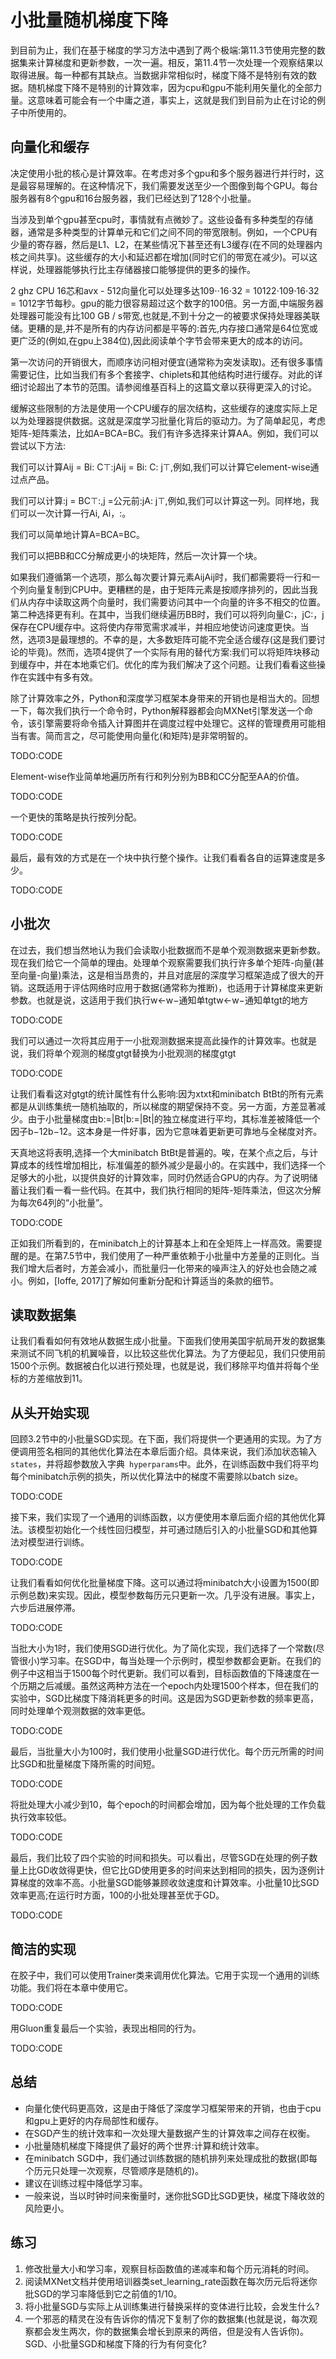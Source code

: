 

<!--
 * @version:
 * @Author:  StevenJokess https://github.com/StevenJokess
 * @Date: 2020-08-05 23:21:08
 * @LastEditors:  StevenJokess https://github.com/StevenJokess
 * @LastEditTime: 2020-10-06 12:12:23
 * @Description:MT
 * @TODO::
 * @Reference:http://preview.d2l.ai/d2l-en/master/chapter_optimization/minibatch-sgd.html
-->

# 小批量随机梯度下降

到目前为止，我们在基于梯度的学习方法中遇到了两个极端:第11.3节使用完整的数据集来计算梯度和更新参数，一次一遍。相反，第11.4节一次处理一个观察结果以取得进展。每一种都有其缺点。当数据非常相似时，梯度下降不是特别有效的数据。随机梯度下降不是特别的计算效率，因为cpu和gpu不能利用矢量化的全部力量。这意味着可能会有一个中庸之道，事实上，这就是我们到目前为止在讨论的例子中所使用的。

## 向量化和缓存

决定使用小批的核心是计算效率。在考虑对多个gpu和多个服务器进行并行时，这是最容易理解的。在这种情况下，我们需要发送至少一个图像到每个GPU。每台服务器有8个gpu和16台服务器，我们已经达到了128个小批量。

当涉及到单个gpu甚至cpu时，事情就有点微妙了。这些设备有多种类型的存储器，通常是多种类型的计算单元和它们之间不同的带宽限制。例如，一个CPU有少量的寄存器，然后是L1、L2，在某些情况下甚至还有L3缓存(在不同的处理器内核之间共享)。这些缓存的大小和延迟都在增加(同时它们的带宽在减少)。可以这样说，处理器能够执行比主存储器接口能够提供的更多的操作。

2 ghz CPU 16芯和avx - 512向量化可以处理多达109⋅⋅16⋅32 = 10122⋅109⋅16⋅32 = 1012字节每秒。gpu的能力很容易超过这个数字的100倍。另一方面,中端服务器处理器可能没有比100 GB / s带宽,也就是,不到十分之一的被要求保持处理器美联储。更糟的是,并不是所有的内存访问都是平等的:首先,内存接口通常是64位宽或更广泛的(例如,在gpu上384位),因此阅读单个字节会带来更大的成本的访问。

第一次访问的开销很大，而顺序访问相对便宜(通常称为突发读取)。还有很多事情需要记住，比如当我们有多个套接字、chiplets和其他结构时进行缓存。对此的详细讨论超出了本节的范围。请参阅维基百科上的这篇文章以获得更深入的讨论。

缓解这些限制的方法是使用一个CPU缓存的层次结构，这些缓存的速度实际上足以为处理器提供数据。这就是深度学习批量化背后的驱动力。为了简单起见，考虑矩阵-矩阵乘法，比如A=BCA=BC。我们有许多选择来计算AA。例如，我们可以尝试以下方法:

我们可以计算Aij = Bi: C⊤:jAij = Bi: C: j⊤,例如,我们可以计算它element-wise通过点产品。

我们可以计算:j = BC⊤:,j =公元前:jA: j⊤,例如,我们可以计算这一列。同样地，我们可以一次计算一行Ai, Ai，:。

我们可以简单地计算A=BCA=BC。

我们可以把BB和CC分解成更小的块矩阵，然后一次计算一个块。

如果我们遵循第一个选项，那么每次要计算元素AijAij时，我们都需要将一行和一个列向量复制到CPU中。更糟糕的是，由于矩阵元素是按顺序排列的，因此当我们从内存中读取这两个向量时，我们需要访问其中一个向量的许多不相交的位置。第二种选择更有利。在其中，当我们继续遍历BB时，我们可以将列向量C:，jC:，j保存在CPU缓存中。这将使内存带宽需求减半，并相应地使访问速度更快。当然，选项3是最理想的。不幸的是，大多数矩阵可能不完全适合缓存(这是我们要讨论的毕竟)。然而，选项4提供了一个实际有用的替代方案:我们可以将矩阵块移动到缓存中，并在本地乘它们。优化的库为我们解决了这个问题。让我们看看这些操作在实践中有多有效。

除了计算效率之外，Python和深度学习框架本身带来的开销也是相当大的。回想一下，每次我们执行一个命令时，Python解释器都会向MXNet引擎发送一个命令，该引擎需要将命令插入计算图并在调度过程中处理它。这样的管理费用可能相当有害。简而言之，尽可能使用向量化(和矩阵)是非常明智的。

TODO:CODE

Element-wise作业简单地遍历所有行和列分别为BB和CC分配至AA的价值。

TODO:CODE

一个更快的策略是执行按列分配。

TODO:CODE

最后，最有效的方式是在一个块中执行整个操作。让我们看看各自的运算速度是多少。

TODO:CODE

## 小批次

在过去，我们想当然地认为我们会读取小批数据而不是单个观测数据来更新参数。现在我们给它一个简单的理由。处理单个观察需要我们执行许多单个矩阵-向量(甚至向量-向量)乘法，这是相当昂贵的，并且对底层的深度学习框架造成了很大的开销。这既适用于评估网络时应用于数据(通常称为推断)，也适用于计算梯度来更新参数。也就是说，这适用于我们执行w←w−通知单tgtw←w−通知单tgt的地方

TODO:CODE

我们可以通过一次将其应用于一小批观测数据来提高此操作的计算效率。也就是说，我们将单个观测的梯度gtgt替换为小批观测的梯度gtgt

TODO:CODE

让我们看看这对gtgt的统计属性有什么影响:因为xtxt和minibatch BtBt的所有元素都是从训练集统一随机抽取的，所以梯度的期望保持不变。另一方面，方差显著减少。由于小批量梯度由b:=|Bt|b:=|Bt|的独立梯度进行平均，其标准差被降低一个因子b−12b−12。这本身是一件好事，因为它意味着更新更可靠地与全梯度对齐。

天真地这将表明,选择一个大minibatch BtBt是普遍的。唉，在某个点之后，与计算成本的线性增加相比，标准偏差的额外减少是最小的。在实践中，我们选择一个足够大的小批，以提供良好的计算效率，同时仍然适合GPU的内存。为了说明储蓄让我们看一看一些代码。在其中，我们执行相同的矩阵-矩阵乘法，但这次分解为每次64列的“小批量”。

TODO:CODE

正如我们所看到的，在minibatch上的计算基本上和在全矩阵上一样高效。需要提醒的是。在第7.5节中，我们使用了一种严重依赖于小批量中方差量的正则化。当我们增大后者时，方差会减小，而批量归一化带来的噪声注入的好处也会随之减小。例如，[Ioffe, 2017]了解如何重新分配和计算适当的条款的细节。

## 读取数据集

让我们看看如何有效地从数据生成小批量。下面我们使用美国宇航局开发的数据集来测试不同飞机的机翼噪音，以比较这些优化算法。为了方便起见，我们只使用前1500个示例。数据被白化以进行预处理，也就是说，我们移除平均值并将每个坐标的方差缩放到11。

## 从头开始实现

回顾3.2节中的小批量SGD实现。在下面，我们将提供一个更通用的实现。为了方便调用签名相同的其他优化算法在本章后面介绍。具体来说，我们添加状态输入`states`，并将超参数放入字典` hyperparams`中。此外，在训练函数中我们将平均每个minibatch示例的损失，所以优化算法中的梯度不需要除以batch size。

TODO:CODE

接下来，我们实现了一个通用的训练函数，以方便使用本章后面介绍的其他优化算法。该模型初始化一个线性回归模型，并可通过随后引入的小批量SGD和其他算法对模型进行训练。

TODO:CODE

让我们看看如何优化批量梯度下降。这可以通过将minibatch大小设置为1500(即示例总数)来实现。因此，模型参数每历元只更新一次。几乎没有进展。事实上，六步后进展停滞。

TODO:CODE

当批大小为1时，我们使用SGD进行优化。为了简化实现，我们选择了一个常数(尽管很小)学习率。在SGD中，每当处理一个示例时，模型参数都会更新。在我们的例子中这相当于1500每个时代更新。我们可以看到，目标函数值的下降速度在一个历期之后减缓。虽然这两种方法在一个epoch内处理1500个样本，但在我们的实验中，SGD比梯度下降消耗更多的时间。这是因为SGD更新参数的频率更高，同时处理单个观测数据的效率更低。

TODO:CODE

最后，当批量大小为100时，我们使用小批量SGD进行优化。每个历元所需的时间比SGD和批量梯度下降所需的时间短。

TODO:CODE

将批处理大小减少到10，每个epoch的时间都会增加，因为每个批处理的工作负载执行效率较低。

TODO:CODE

最后，我们比较了四个实验的时间和损失。可以看出，尽管SGD在处理的例子数量上比GD收敛得更快，但它比GD使用更多的时间来达到相同的损失，因为逐例计算梯度的效率不高。小批量SGD能够兼顾收敛速度和计算效率。小批量10比SGD效率更高;在运行时方面，100的小批处理甚至优于GD。

TODO:CODE

## 简洁的实现

在胶子中，我们可以使用Trainer类来调用优化算法。它用于实现一个通用的训练功能。我们将在本章中使用它。

TODO:CODE

用Gluon重复最后一个实验，表现出相同的行为。

TODO:CODE

## 总结

* 向量化使代码更高效，这是由于降低了深度学习框架带来的开销，也由于cpu和gpu上更好的内存局部性和缓存。
* 在SGD产生的统计效率和一次处理大量数据产生的计算效率之间存在权衡。
* 小批量随机梯度下降提供了最好的两个世界:计算和统计效率。
* 在minibatch SGD中，我们通过训练数据的随机排列来处理成批的数据(即每个历元只处理一次观察，尽管顺序是随机的)。
* 建议在训练过程中降低学习率。
* 一般来说，当以时钟时间来衡量时，迷你批SGD比SGD更快，梯度下降收敛的风险更小。

## 练习

1. 修改批量大小和学习率，观察目标函数值的递减率和每个历元消耗的时间。
1. 阅读MXNet文档并使用培训器类set_learning_rate函数在每次历元后将迷你批SGD的学习率降低到它之前值的1/10。
1. 将小批量SGD与实际上从训练集进行替换采样的变体进行比较，会发生什么?
1. 一个邪恶的精灵在没有告诉你的情况下复制了你的数据集(也就是说，每次观察都会发生两次，你的数据集会增长到原来的两倍，但是没有人告诉你)。SGD、小批量SGD和梯度下降的行为有何变化?
